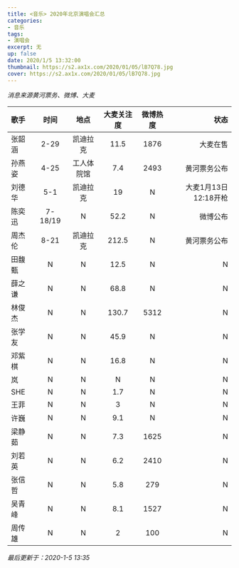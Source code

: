 ```yaml
---
title: <音乐> 2020年北京演唱会汇总
categories:
- 音乐
tags: 
- 演唱会
excerpt: 无
up: false
date: 2020/1/5 13:32:00
thumbnail: https://s2.ax1x.com/2020/01/05/lB7Q78.jpg
cover: https://s2.ax1x.com/2020/01/05/lB7Q78.jpg
---
```

*消息来源黄河票务、微博、大麦* 

|歌手|时间|地点|大麦关注度|微博热度|状态|
|:-|:-:|:-:|:-:|:-:|-:|
|张韶涵|2-29|凯迪拉克|11.5|1876|大麦在售|
|孙燕姿|4-25|工人体院馆|7.4|2493|黄河票务公布|
|刘德华|5-1|凯迪拉克|19|N|大麦1月13日12:18开枪|
|陈奕迅|7-18/19|N|52.2|N|微博公布|
|周杰伦|8-21|凯迪拉克|212.5|N|黄河票务公布|
|田馥甄|N|N|12.5|N|N|
|薛之谦|N|N|68.8|N|N|
|林俊杰|N|N|130.7|5312|N|
|张学友|N|N|45.9|N|N|
|邓紫棋|N|N|16.8|N|N|
|岚|N|N|N|N|N|
|SHE|N|N|1.7|N|N|
|王菲|N|N|3|N|N|
|许巍|N|N|9.1|N|N|
|梁静茹|N|N|7.3|1625|N|
|刘若英|N|N|6.2|2410|N|
|张信哲|N|N|5.8|279|N|
|吴青峰|N|N|8.1|1527|N|
|周传雄|N|N|2|100|N|
*最后更新于：2020-1-5 13:35*